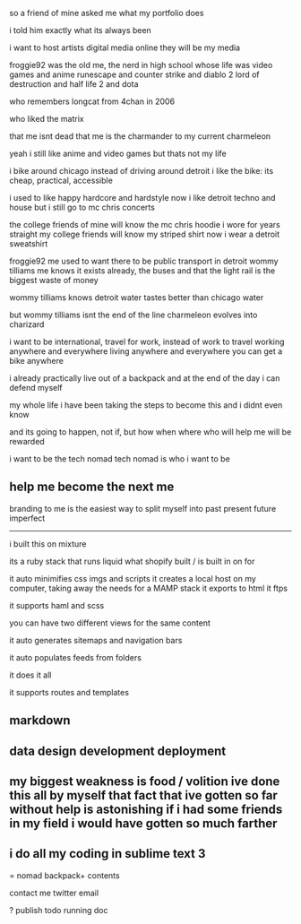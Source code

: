 ---
---
so a friend of mine asked me what my portfolio does

i told him exactly what its always been

i want to host artists digital media online
they will be my media

froggie92 was the old me,
the nerd in high school
whose life was video games and anime
runescape
and counter strike
and diablo 2 lord of destruction
and half life 2
and dota

who remembers longcat from 4chan in 2006

who liked the matrix

that me isnt dead
that me is the charmander to my current charmeleon

yeah i still like anime and video games
but thats not my life

i bike around chicago instead of driving around detroit
i like the bike: its cheap, practical, accessible

i used to like happy hardcore and hardstyle
now i like detroit techno and house
but i still go to mc chris concerts

the college friends of mine will know the mc chris hoodie i wore for years straight
my college friends will know my striped shirt
now i wear a detroit sweatshirt

froggie92 me used to want there to be public transport in detroit
wommy tilliams me knows it exists already, the buses
and that the light rail is the biggest waste of money

wommy tilliams knows detroit water tastes better than chicago water

but wommy tilliams isnt the end of the line
charmeleon evolves into charizard

i want to be international, 
travel for work, instead of work to travel
working anywhere and everywhere
living anywhere and everywhere
you can get a bike anywhere

i already practically live out of a backpack
and at the end of the day i can defend myself

my whole life
i have been taking the steps to become this
and i didnt even know

and its going to happen,
    not if, but how when where
who will help me will be rewarded

i want to be the tech nomad
tech nomad is who i want to be

help me become the next me
-
branding to me is the easiest way to split myself into past present future imperfect




----


i built this on mixture

its a ruby stack
that runs liquid
what shopify built /  is built in on for

it auto minimifies css imgs and scripts
it creates a local host on my computer, taking away the needs for a MAMP stack
it exports to html
it ftps

it supports haml and scss

you can have two different views for the same content

it auto generates sitemaps and navigation bars

it auto populates feeds from folders

it does it all


it supports routes and templates

markdown
-
data design development deployment
-
my biggest weakness is food / volition
ive done this all by myself
that fact that ive gotten so far without help is astonishing
if i had some friends in my field i would have gotten so much farther
-
i do all my coding in sublime text 3
-




=
nomad
    backpack+ contents

contact me
    twitter
    email

? publish
    todo
    running doc



